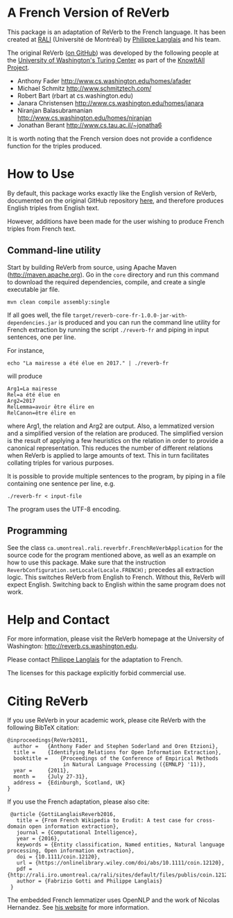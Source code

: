 # A French Version of ReVerb

This package is an adaptation of ReVerb to the French language. It has been created
at [RALI](http://rali.iro.umontreal.ca/) (Université de Montréal) by 
[Philippe Langlais](http://www.iro.umontreal.ca/~felipe/) and his team.

The original ReVerb ([on GitHub](https://github.com/knowitall/reverb)) was developed 
by the following people at the 
[University of Washington's Turing Center](http://turing.cs.washington.edu/) as part of the 
[KnowItAll Project](http://www.cs.washington.edu/research/knowitall/). 

* Anthony Fader <http://www.cs.washington.edu/homes/afader>
* Michael Schmitz <http://www.schmitztech.com/>
* Robert Bart (rbart at cs.washington.edu)
* Janara Christensen <http://www.cs.washington.edu/homes/janara>
* Niranjan Balasubramanian <http://www.cs.washington.edu/homes/niranjan>
* Jonathan Berant <http://www.cs.tau.ac.il/~jonatha6>

It is worth noting that the French version does not
provide a confidence function for the triples produced.

# How to Use

By default, this package works exactly like the English version of ReVerb,
documented on the original GitHub repository 
[here](https://github.com/knowitall/reverb), and therefore produces 
English triples from English text.

However, additions have been made for the user wishing to produce French 
triples from French text.

## Command-line utility

Start by building ReVerb from source, using Apache Maven 
(<http://maven.apache.org>). 
Go in the `core` directory and run this command to download the required 
dependencies, compile, and create a  single executable jar file.

    mvn clean compile assembly:single

If all goes well, the file 
`target/reverb-core-fr-1.0.0-jar-with-dependencies.jar`
is produced and you can run the command line utility for French extraction by
running the script `./reverb-fr` and piping in input sentences, one per
line.

For instance,

    echo "La mairesse a été élue en 2017." | ./reverb-fr
    
will produce

	Arg1=La mairesse
	Rel=a été élue en
	Arg2=2017
	RelLemma=avoir être élire en
	RelCanon=être élire en
	
where Arg1, the relation and Arg2 are output. Also, a lemmatized version
and a simplified version of the relation are produced. The simplified version
is the result of applying a few heuristics on the relation in order to provide
a canonical representation. This reduces the number of different relations when
ReVerb is applied to large amounts of text. This in turn facilitates collating
triples for various purposes.

It is possible to provide multiple sentences to the program, by piping in 
a file containing one sentence per line, e.g.

	./reverb-fr < input-file

The program uses the UTF-8 encoding.

## Programming

See the class `ca.umontreal.rali.reverbfr.FrenchReVerbApplication` 
for the source code for the program mentioned above, as well as an example on
how to use this package. Make sure that the instruction 
`ReverbConfiguration.setLocale(Locale.FRENCH);` precedes all 
extraction logic. This switches ReVerb from English to French. Without this,
ReVerb will expect English. Switching back to English within the same program
does not work.

# Help and Contact
For more information, please visit the ReVerb homepage at the University of 
Washington: <http://reverb.cs.washington.edu>.

Please contact [Philippe Langlais](http://www.iro.umontreal.ca/~felipe/) for
the adaptation to French.

The licenses for this package explicitly forbid commercial use.

# Citing ReVerb
If you use ReVerb in your academic work, please cite ReVerb with the following 
BibTeX citation:

    @inproceedings{ReVerb2011,
      author =   {Anthony Fader and Stephen Soderland and Oren Etzioni},
      title =    {Identifying Relations for Open Information Extraction},
      booktitle =    {Proceedings of the Conference of Empirical Methods
                      in Natural Language Processing ({EMNLP} '11)},
      year =     {2011},
      month =    {July 27-31},
      address =  {Edinburgh, Scotland, UK}
    }

If you use the French adaptation, please also cite:

     @article {GottiLanglaisReverb2016,
       title = {From French Wikipedia to Erudit: A test case for cross-domain open information extraction},
       journal = {Computational Intelligence},
       year = {2016},
       keywords = {Entity classification, Named entities, Natural language processing, Open information extraction},
       doi = {10.1111/coin.12120},
       url = {https://onlinelibrary.wiley.com/doi/abs/10.1111/coin.12120},
       pdf = {http://rali.iro.umontreal.ca/rali/sites/default/files/publis/coin.12120.pdf},
       author = {Fabrizio Gotti and Philippe Langlais}
     }

The embedded French lemmatizer uses OpenNLP and the work of Nicolas Hernandez. 
See [his website](https://sites.google.com/site/nicolashernandez/resources/opennlp) 
for more information. 